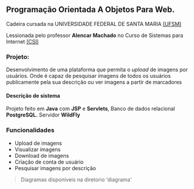 ## Programação Orientada A Objetos Para Web.

Cadeira cursada na UNIVERSIDADE FEDERAL DE SANTA MARIA [(UFSM)](https://www.ufsm.br/ "(UFSM)")

Lessionada pelo professor **Alencar Machado** no Curso de Sistemas para Internet [(CSI)](http://csi.ufsm.br/ "CSI")

### Projeto: 

Desenvolvimento de uma plataforma que permita o *upload*  de imagens por usuários. Onde é capaz de pesquisar imagens de todos os usuários publicamente pela sua descrição ou ver imagens a partir de marcadores

#### Descrição de sistema

Projeto feito em **Java** com **JSP** e **Servlets**, Banco de dados relacional **PostgreSQL.** Servidor **WildFly**

### Funcionalidades
- Upload de imagens
- Visualizar imagens
- Download de imagens
- Criação de conta de usuário
- Pesquisar imagens por descrição

> Diagramas disponíveis na diretorio 'diagrama'






